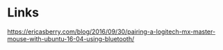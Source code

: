 # Links

https://ericasberry.com/blog/2016/09/30/pairing-a-logitech-mx-master-mouse-with-ubuntu-16-04-using-bluetooth/